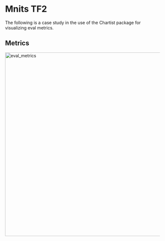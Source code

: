 # Mnits TF2

The following is a case study in the use of the Chartist package
for visualizing eval metrics.

## Metrics

<img src="https://yamgal-server-c6l3dwv2sq-de.a.run.app/line/loss:[.08,.06,.11];accuracy:[.98,1,.44]/title:TrainingLogs;style:neon" alt="eval_metrics" height="600" width="800" >
